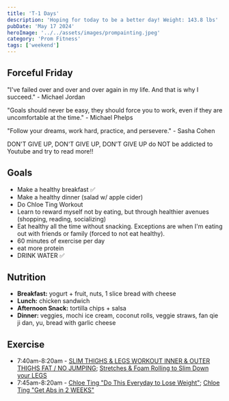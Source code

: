 ```yaml
---
title: 'T-1 Days'
description: 'Hoping for today to be a better day! Weight: 143.8 lbs'
pubDate: 'May 17 2024'
heroImage: '../../assets/images/prompainting.jpeg'
category: 'Prom Fitness'
tags: ['weekend']
---
```


## Forceful Friday

"I've failed over and over and over again in my life. And that is why I succeed." - Michael Jordan

"Goals should never be easy, they should force you to work, even if they are uncomfortable at the time." - Michael Phelps

"Follow your dreams, work hard, practice, and persevere." - Sasha Cohen

DON'T GIVE UP, DON'T GIVE UP, DON'T GIVE UP do NOT be addicted to Youtube and try to read more!!

## Goals

- Make a healthy breakfast ✅
- Make a healthy dinner (salad w/ apple cider)
- Do Chloe Ting Workout
- Learn to reward myself not by eating, but through healthier avenues (shopping, reading, socializing)
- Eat healthy all the time without snacking. Exceptions are when I'm eating out with friends or family (forced to not eat healthy).
- 60 minutes of exercise per day
- eat more protein
- DRINK WATER ✅

## Nutrition

- **Breakfast:** yogurt + fruit, nuts, 1 slice bread with cheese
- **Lunch:** chicken sandwich
- **Afternoon Snack:** tortilla chips + salsa
- **Dinner:** veggies, mochi ice cream, coconut rolls, veggie straws, fan qie ji dan, yu, bread with garlic cheese

## Exercise

- 7:40am-8:20am - [SLIM THIGHS & LEGS WORKOUT INNER & OUTER THIGHS FAT / NO JUMPING](https://www.youtube.com/watch?v=NDsjmxTROEo); [Stretches & Foam Rolling to Slim Down your LEGS](https://www.youtube.com/watch?v=zF7LFDfKEGY)
- 7:45am-8:20am - [Chloe Ting "Do This Everyday to Lose Weight"](https://www.youtube.com/watch?v=2MoGxae-zyo); [Chloe Ting "Get Abs in 2 WEEKS"](https://www.youtube.com/watch?v=2pLT-olgUJs)
